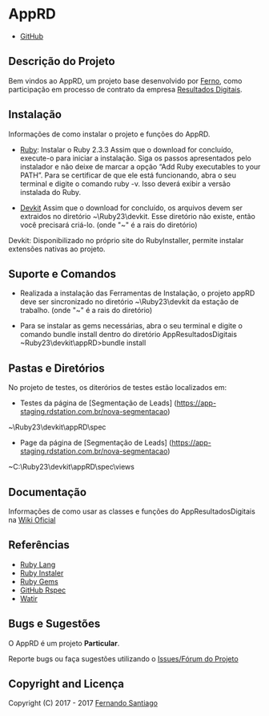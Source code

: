 # AppRD

* [GitHub](https://github.com/FernoSantiago/appRD)

## Descrição do Projeto

Bem vindos ao AppRD, um projeto base desenvolvido por [Ferno](https://www.linkedin.com/in/fernosantiago/), como participação em processo de contrato da empresa [Resultados Digitais](http://resultadosdigitais.com.br/).

## Instalação

Informações de como instalar o projeto e funções do AppRD.

* [Ruby](https://dl.bintray.com/oneclick/rubyinstaller/rubyinstaller-2.3.3.exe): Instalar o Ruby 2.3.3
Assim que o download for concluído, execute-o para iniciar a instalação. Siga os passos apresentados pelo instalador e não deixe de marcar a opção “Add Ruby executables to your PATH”.
Para se certificar de que ele está funcionando, abra o seu terminal e digite o comando ruby -v. Isso deverá exibir a versão instalada do Ruby.

* [Devkit](https://dl.bintray.com/oneclick/rubyinstaller/DevKit-tdm-32-4.5.2-20111229-1559-sfx.exe)
Assim que o download for concluído, os arquivos devem ser extraidos no diretório ~\Ruby23\devkit. Esse diretório não existe, então você precisará criá-lo. (onde "~" é a rais do diretório)

Devkit: Disponibilizado no próprio site do RubyInstaller, permite instalar extensões nativas ao projeto.

## Suporte e Comandos

* Realizada a instalação das Ferramentas de Instalação, o projeto appRD deve ser sincronizado no diretório ~\Ruby23\devkit da estação de trabalho. (onde "~" é a rais do diretório)

* Para se instalar as gems necessárias, abra o seu terminal e digite o comando bundle install dentro do diretório AppResultadosDigitais ~Ruby23\devkit\appRD>bundle install

## Pastas e Diretórios

No projeto de testes, os diterórios de testes estão localizados em:

* Testes da página de [Segmentação de Leads] (https://app-staging.rdstation.com.br/nova-segmentacao)

~\Ruby23\devkit\appRD\spec

* Page da página de [Segmentação de Leads] (https://app-staging.rdstation.com.br/nova-segmentacao)

~C:\Ruby23\devkit\appRD\spec\views

## Documentação

Informações de como usar as classes e funções do AppResultadosDigitais na [Wiki Oficial](https://github.com/FernoSantiago/appResultadosDigitais/wiki)

## Referências

* [Ruby Lang](https://www.ruby-lang.org/pt/)
* [Ruby Instaler](https://rubyinstaller.org/)
* [Ruby Gems](https://rubygems.org/)
* [GitHub Rspec](https://github.com/rspec/rspec-rails)
* [Watir](https://watir.com/)

## Bugs e Sugestões

O AppRD é um projeto **Particular**.

Reporte bugs ou faça sugestões utilizando o [Issues/Fórum do Projeto](https://github.com/FernoSantiago/appRD/issues)

## Copyright and Licença

Copyright (C) 2017 - 2017 [Fernando Santiago](https://github.com/FernoSantiago)
